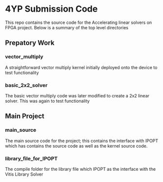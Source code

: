 # 4YP Submission Code
This repo contains the source code for the Accelerating linear solvers on FPGA project. Below is a summary of the top level directories

## Prepatory Work
### vector_multiply
A straightforward vector multiply kernel initially deployed onto the device to test functionality


### basic_2x2_solver
The basic vector multiply code was later modified to create a 2x2 linear solver. This was again to test functionality


## Main Project
### main_source
The main source code for the project; this contains the interface with IPOPT which has contains the source code as well as the kernel source code.

### library_file_for_IPOPT
The compile folder for the library file which IPOPT as the interface with the Vitis Library Solver